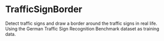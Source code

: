 # TrafficSignBorder
Detect traffic signs and draw a border around the traffic signs in real life. Using the German Traffic Sign Recognition Benchmark dataset as training data.
